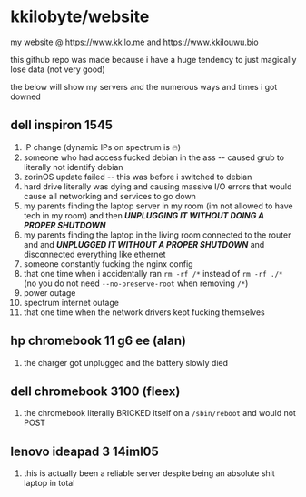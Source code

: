# kkilobyte/website
my website @ https://www.kkilo.me and https://www.kkilouwu.bio



this github repo was made because i have a huge tendency to just magically lose data (not very good)

the below will show my servers and the numerous ways and times i got downed


## dell inspiron 1545
1. IP change (dynamic IPs on spectrum is :fire:)
2. someone who had access fucked debian in the ass -- caused grub to literally not identify debian
3. zorinOS update failed -- this was before i switched to debian
4. hard drive literally was dying and causing massive I/O errors that would cause all networking and services to go down
5. my parents finding the laptop server in my room (im not allowed to have tech in my room) and then ***UNPLUGGING IT WITHOUT DOING A PROPER SHUTDOWN***
6. my parents finding the laptop in the living room connected to the router and and ***UNPLUGGED IT WITHOUT A PROPER SHUTDOWN*** and disconnected everything like ethernet
7. someone constantly fucking the nginx config
8. that one time when i accidentally ran `rm -rf /*` instead of `rm -rf ./*` (no you do not need `--no-preserve-root` when removing `/*`)
9. power outage
10. spectrum internet outage
11. that one time when the network drivers kept fucking themselves

## hp chromebook 11 g6 ee (alan)
1. the charger got unplugged and the battery slowly died

## dell chromebook 3100 (fleex)
1. the chromebook literally BRICKED itself on a `/sbin/reboot` and would not POST

## lenovo ideapad 3 14iml05 
1. this is actually been a reliable server despite being an absolute shit laptop in total
